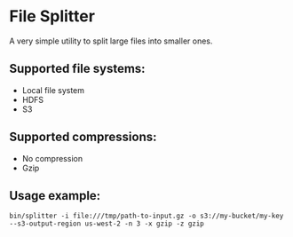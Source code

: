 # File Splitter

A very simple utility to split large files into smaller ones.

## Supported file systems:
  - Local file system
  - HDFS
  - S3

## Supported compressions:
  - No compression
  - Gzip

## Usage example:

`bin/splitter -i file:///tmp/path-to-input.gz -o s3://my-bucket/my-key --s3-output-region us-west-2 -n 3 -x gzip -z gzip`
